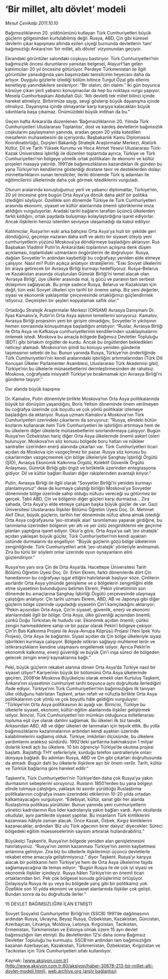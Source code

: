 # ‘Bir millet, altı dövlet’ modeli

*Mesut Çevikalp 2011.10.10*

<font class="agenda2NewsSpot">
 Bağımsızlıklarının 20. yıldönümünü kutlayan Türk Cumhuriyetleri büyük  güçlerin gölgesinden kurtulabilmiş değil. Rusya, ABD, Çin gibi küresel  devlerin çıkar kapışması altında ezilen çiçeği burnunda devletlerin  ‘tam’ bağımsızlığı Ankara’nın ‘bir millet, altı dövlet’ vizyonundan  geçiyor.
</font>
<font class="newsDetail">
 <p>
  Ekrandaki görüntüler salondaki coşkuyu bastırıyor. Türk Cumhuriyetleri’nin bağımsızlık öncesi durumlarını yansıtan belgesel, Atayurt’tan gelen katılımcıları 20 yıl öncesine götürüyor. Perdeye Türkmenistan ile ilgili görüntüler yansıdığında yanı başımızdaki temsilcinin heyecanı daha da artıyor. Duygulu gözlerle izlediği bölüm bitince Turgut Özal gibi ellerini kenetleyip yanındakilere sesleniyor: “Bir olalım, diri olalım.” İki gün boyunca kürsüye çıkan yerli yabancı konuşmacılar da hep bu noktaya vurgu yapıyor. Mesela Cumhurbaşkanı Abdullah Gül: “Altı devletli tek millet bilinci içinde hareket etmeliyiz. Birbirimize saygı, sevgi gösterip büyük dayanışma içinde olmalıyız. Dayanışma içinde olmayanlar karşı karşıya kalacakları büyük sıkıntılarla başa çıkamaz. Önümüzdeki büyük imtihan da bu.”
 </p>
 <p>
  Geçen hafta Ankara’da düzenlenen ‘Bağımsızlıklarının 20. Yılında Türk Cumhuriyetleri Uluslararası Toplantısı’, dost ve kardeş devletlerin bağımsızlık coşkularını paylaşmanın yanında, aradan geçen 20 yılda katedilen mesafenin muhasebesini de içeriyordu. Başbakanlık Kamu Diplomasisi Koordinatörlüğü, Dışişleri Bakanlığı Stratejik Araştırmalar Merkezi, Atatürk Kültür, Dil ve Tarih Yüksek Kurumu ve Hoca Ahmet Yesevi Uluslararası Türk-Kazak Üniversitesi işbirliği ile düzenlen toplantıda ayrıca, Türkiye ve Türk Cumhuriyetleri’nin bölgeye yönelik ortak politikaları ile ekonomi ve kültür projeleri masaya yatırıldı. 1991’de bağımsızlıklarını kazandıkları ilk günden bu yana Türkiye’nin kendilerine gösterdiği dostane tavır ve desteklerden dolayı minnettarlıklarını sunan temsilciler, ileriki dönemde Türk iş adamları ile eğitimcilerini ülkelerinde daha çok görmek istediklerini vurguladı.
 </p>
 <p>
  Oturum aralarında konuştuğumuz yerli ve yabancı diplomatlar, Türkiye’nin, 20 yıl öncesine göre bugün Orta Asya’ya dönük daha aktif bir politika izlediğini söylüyor. Özellikle son dönemde Türkiye ile Türk Cumhuriyetleri arasında ekonomi, siyaset ve kültür alanlarında önemli işbirliklerine imza atıldığını vurguluyorlar. Aradaki tarihî bağların tarafları üçüncü ülkelerden farklı kıldığını, ortak paydada buluşmayı kolaylaştırdığına işaret ediyorlar. Ancak ilişkilerin henüz istenilen seviyeye ulaşamadığı da kabul ediliyor.
 </p>
 <p>
  Katılımcılar, Rusya’nın eski arka bahçesi Orta Asya’ya hızlı bir şekilde geri döndüğünü, geçmişe nazaran daha soft ve akılcı bir siyaset izleyip yeni cumhuriyetlerin yüzünü Moskova’ya döndürmeye başladığını aktarıyor. Rus Başbakan Vladimir Putin’in Ankara’daki toplantının açılışına denk düşen açıklaması, toplantıdaki uzmanların öngörülerini de doğruluyor. Rusya, dağılan Sovyetler’in ardından kaybettiği bu coğrafyayı yeniden elde etmeye çalışıyor. Nasıl mı? Putin açıkça anlatıyor stratejilerini: “Eski Sovyet ülkelerini bir araya getirecek bir Avrasya Birliği kurmayı hedefliyoruz. Rusya-Belarus ve Kazakistan arasında oluşturulan Gümrük Birliği’ni temel alacak olan ‘Avrasya Birliği’, üye ülkeler arasında mal, iş gücü ve paranın tam serbest dolaşımını sağlayacak. Bu proje sadece Rusya, Belarus ve Kazakistan için değil, tüm eski Sovyet ülkeleri için tarihî bir öneme sahip. Biz yeni değerler, siyasi ve ekonomik yaklaşımlar çerçevesinde ortaklığımızı güçlendirmek istiyoruz. Geçmişten bir şeyleri kopyalamak saflık olur.”
 </p>
 <p>
  Ortadoğu Stratejik Araştırmalar Merkezi (ORSAM) Avrasya Danışmanı Dr. İlyas Kamalov’a, Putin’in Orta Asya aşkının temellerini soruyoruz. Kamalov, Avrasya Birliği projesinin yeni bir girişim olmadığını, Sovyetler’in yıkılışının hemen sonrasında konuşulmaya başladığını anlatıyor: “Ruslar, Avrasya Birliği ile Orta Asya ve Kafkasya cumhuriyetlerinin kendilerinden uzaklaşmalarını önlemek istedi. Moskova bu amaçla bölgede Bağımsız Devletler Topluluğu (BDT) gibi birtakım örgütler de kurdu. Ancak bu örgütlerden bekledikleri neticeyi alamadı. Moskova’nın şimdi bu konuyu yeniden gündeme taşımasının sebebi de bu. Bunun yanında Rusya, Türkiye’nin önderliğinde Türk Cumhuriyetleri’nin kendi aralarındaki işbirliğini artırmalarından (Türk Dili Konuşan Ülkeler Parlamenter Asamblesi, Uluslararası Türk Akademisi gibi), Türkiye’nin bu ülkelerle münasebetlerini derinleştirmesinden de rahatsız. Moskova, coğrafyada inisiyatifi Türkiye’ye bırakmamak için Avrasya Birliği’ni gündeme taşıyor.”
 </p>
 <p>
 </p>
 <p>
  Dar alanda büyük kapışma
 </p>
 <p>
  Dr. Kamalov, Putin dönemiyle birlikte Moskova’nın Orta Asya politikalarında büyük bir dönüşüm yaşandığını, Boris Yeltsin döneminde önem verilmeyen bu coğrafya üzerinde çok boyutlu ve çok yönlü politikalar izlemeye başladığını da aktarıyor. Rusya uzmanı Kamalov’a Moskova’nın Türk Cumhuriyetleri üzerindeki çıkarlarını da soruyoruz: “Rusya, elindeki bütün kozlarını kullanarak hem Türk Cumhuriyetleri ile işbirliğini artırmaya hem de bu ülkelerin diğer ülkelerle münasebetlerini sınırlandırmaya çalışıyor. Bugün Rusya’nın Özbekistan hariç diğer Orta Asya ülkelerinde önemli askerî üsleri bulunuyor. Moskova’nın söz konusu bölgede boru hatları ve nükleer santraller üzerinden enerji alanında çıkarları var. Türk Cumhuriyetleri ticari açıdan da Moskova için vazgeçilmez bir pazar. Rusya söz konusu bu çıkarlarından vazgeçmemek için bölge ülkeleriyle Şanghay İşbirliği Örgütü (ŞİO), Avrasya Ekonomik Kalkınma Örgütü, Kolektif Güvenlik Örgütü Anlaşması, Gümrük Birliği gibi örgüt ve birliktelik üzerinden entegrasyona gidiyor. Dil ve kültür bağları Rusları diğer rakiplerinden avantajlı kılıyor.”
 </p>
 <p>
  Putin, Avrasya Birliği ile ilgili olarak “Sovyetler Birliği’ni yeniden kurmayı planlamıyoruz” dese de kurmaya çalıştığı birliğin Moskova’ya Sovyetler döneminde bölge üzerinde sahip olduğu nüfuzu vereceği su götürmez bir gerçek. Tabii ABD, Çin ve bölgenin diğer güçleri karşı durmazsa... Zira sahada, Orta Asya’yı elde etmeye çalışan başka büyük güçler de var. Gazi Üniversitesi Uluslararası İlişkiler Bölümü Öğretim Üyesi Doç. Dr. Mehmet Akif Okur, büyük güçlerin, tarihin her döneminde nüfuz altına almak istediği Orta Asya coğrafyasına ‘jeo-stratejik alan’ tanımlaması yaparak girdiğine, bu tanımlama üzerinden bölgenin yer altı ve yer üstü zenginliklerini ele geçirme planları yaptığına işaret ediyor. Okur’a göre, Orta Asya’ya salt ‘jeo stratejik’ açıdan yaklaşan büyük güçler, Türk Cumhuriyetleri’nin kendi ayakları üstünde durmalarını da engelliyor: “Büyük güçlerin gözü bölge ülkelerinin zenginliğinde. Türk Cumhuriyetleri artık ‘jeo-stratejik’ yönleriyle anılmamalı. Zira bu türlü bir söylem onlar üzerinde oyun oynayanların elini güçlendiriyor.”
 </p>
 <p>
  Rusya’nın yanı sıra Çin de Orta Asya’da. Hacettepe Üniversitesi Tarih Bölümü Öğretim Üyesi Doç. Dr. Erkin Ekrem, farklı dönemlerde dört Çin hanedanının bu coğrafyayı işgal ettiğini hatırlatarak başlıyor söze. Çinlilerin asırlardır Orta Asya yönünde genişleme ve o bölgelerin zenginliğini elde etme siyasetinin bulunduğunu belirten Ekrem, Pekin yönetiminin son dönemde bu amaçlarına Şanghay İşbirliği Örgütü çerçevesinde ulaşmaya çalıştığını anlatıyor. Çin tarihi uzmanı Ekrem, ABD, AB ve Japonya gibi diğer güçlerin bölge üzerinde uyguladığı siyasetin Çin’i kamçıladığını aktarıyor: “Pekin açısından Orta Asya, Çin’in siyaset, güvenlik, enerji ve ekonomi alanlarındaki ilgili bir bölge. Orta Asya, ülke güvenliği açısından önemli; çünkü Doğu Türkistan ile hududu var. Ekonomik açıdan önemli; çünkü zengin hammaddelere sahip ve bir pazar olarak Pekin’i bölgeye çekiyor. Çin’in Batı Kalkınma Projesi ile Asya-Avrupa Köprüsü Projesi (Yeni İpek Yolu Projesi), Orta Asya ile bağlantılı. Siyasi açıdan da Çin bölge ülkeleriyle siyasi işbirlikleri kurmaya çalışıyor. Bölgede istikrarı sağlayıp muhtemel terör ve istikrarsızlıkların kendine ulaşmasını engellemek istiyor. Ayrıca Pekin’in ekonomik kalkınma, enerji güvenliği ve büyük Çin’i inşa süreci de bölgeden gelecek zengin enerji kaynaklarına bağlı.”
 </p>
 <p>
  Peki, büyük güçlerin rekabet alanına dönen Orta Asya’da Türkiye nasıl bir siyaset izliyor? Kariyerinin büyük bir bölümünü Orta Asya ülkelerinde geçiren, 2008’de Moskova Büyükelçisi olarak emekli olan Kurtuluş Taşkent, Ankara’nın siyasetinin cumhuriyet tarihi boyunca aynı doğrultuda ilerlediğini ifade ediyor. Türkiye’nin Türk Cumhuriyetleri’nin bağımsızlığını ilk tanıyan ülke olduğunu hatırlatan Taşkent, artan refah ve nüfuzla birlikte Orta Asya politikalarının çok yönlü ve çok boyutlu hâle geldiğini vurguluyor: “Türkiye’nin Orta Asya politikasının iki ayağı var. Birincisi, Türkiye bu ülkelerle siyaset, ekonomi, kültür-eğitim alanlarında ilişkiler geliştirmek istiyor. İkincisi, Türk Cumhuriyetleri’nin mümkün olduğunca milletlerarası topluma eşit üye olarak dahlini sağlamak. Bu ülkeleri ilk biz tanıdık. Arkasından ABD, AB ve diğer ülkeleri de tanımaları için teşvik ettik. Bu yolla bağımsızlıklarını kazanmalarının ardından kendi ayakları üzerinde kalabilmelerini sağlamış olduk. Türkiye, imkânları ölçüsünde, bu ülkelere yardımlarını aralıksız sürdürdü. 1992’deki şartlarına bakmaksızın 1 milyar dolarlık kredi açtı bu ülkelere. 10 bin öğrenciyi Türkiye’de okutma projesi başlattı. Başlattığı THY seferleriyle, kurduğu telefon santralleriyle onları dünyaya bağladı. Bu adımları Rusya, ABD ve Çin gibi çıkarları doğrultusunda da atmadı. Bugün dahi bu ülkelerle ilişkilere ayrı bir önem verilir. Tarih, kültür ve Türklük bağlarına göre hareket edilir.”
 </p>
 <p>
  Taşkent’e, Türk Cumhuriyetleri’nin Türkiye’den daha çok Rusya’ya yakın durmasının sebeplerini soruyoruz. Rusların 1850’lerden bu yana bölgeyi elinde tutmaya çalıştığını, yaklaşık iki asırdır yürüttüğü Ruslaştırma politikalarının coğrafya insanı üzerindeki etkilerinin 10-20 yılda ortadan kalkamayacağını vurguluyor. “Edebiyat, kültür, sanat gibi her alanda Ruslaştırma politikası yürüttüler. Bunun yanında yeni cumhuriyetlerin yönetici kadrolarının Rus lider kadrolarıyla yakın bağları vardı. Aynı okullarda okudular, aynı partilerde siyaset yaptılar. Bu insanların Türk kimliklerini kazanması hâliyle zaman alacak. Önce Kazak, Özbek, Kırgız kimliklerini kazanacaklar, ardından ‘Biz ulu Türk ağacının birer dalıyız’ diyecekler. Süreci bölgedeki eğitim müesseselerinin sayısını artırarak hızlandırabiliriz.”
 </p>
 <p>
  Büyükelçi Taşkent’e, Rusya’nın bölgede yeniden alan genişletmesini hatırlatıyoruz. “Rusya’nın zemin kazanması Türkiye’nin zemin kaybetmesi anlamına gelmiyor. Zira biz bu ülkelerle ilişkilerimizi üçüncü devletlerle rekabet etme amacıyla geliştirmiyoruz.” diyor Taşkent. Rusya’yı karşıya alacak bir politikanın hem Türkiye’ye hem de Orta Asya ülkelerine fayda sağlamayacağına da temas ediyor: “Bugün Rusya ile de çok iyi siyasi ve ekonomik ilişkiler içindeyiz. Rusya hâlen Türkiye’nin en önemli ticari ortaklarından biri. Pek çok bölgesel konuda görüşlerimiz örtüşüyor. Dolayısıyla Rusya ile şu veya bu bölgede yarış gibi bir politikamız yok. Özellikle son 10 yılda ekonomi ve siyaset alanlarında ilişkiler çok gelişti. Bundan sonra da bu doğrultuda ilerler.”
 </p>
 <p>
 </p>
 <p>
  15 DEVLET BAĞIMSIZLIĞINI İLAN ETMİŞTİ
 </p>
 <p>
  Sovyet Sosyalist Cumhuriyetler Birliği’nin (SSCB) 1991’de dağılmasının ardından Rusya, Ukrayna, Beyaz Rusya, Özbekistan, Kazakistan, Gürcistan, Azerbaycan, Litvanya, Moldova, Letonya, Kırgızistan, Tacikistan, Ermenistan, Türkmenistan ve Estonya olmak üzere 15 ayrı devlet bağımsızlığını ilan etmişti. Bu devletlerden 12’si daha sonra Bağımsız Devletler Topluluğu’nu kurmuştu. SSCB’nin ardından tam bağımsızlığını kazanan Azerbaycan, Kazakistan, Türkmenistan, Özbekistan, Kırgızistan ve Tacikistan için Türk Cumhuriyetleri sıfatı kullanılıyor.
 </p>
</font>

Kaynak: [www.aksiyon.com.tr](http://www.aksiyon.com.tr:80/aksiyon/haber-30678-213-bir-millet-alti-dovlet-modeli.html), [web.archive.org (arşiv bağlantısı)](http://web.archive.org/web/20111228123244/http://www.aksiyon.com.tr:80/aksiyon/haber-30678-213-bir-millet-alti-dovlet-modeli.html)

